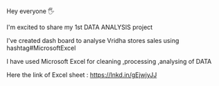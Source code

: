 Hey everyone 🖐 

I'm excited to share my 1st DATA ANALYSIS project

I've created dash board to analyse Vridha stores sales 
using hashtag#MicrosoftExcel 

I have used Microsoft Excel for cleaning ,processing ,analysing of DATA

Here the link of 
Excel sheet : https://lnkd.in/gEjwjyJJ

